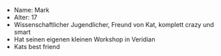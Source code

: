 - Name: Mark
- Alter: 17
- Wissenschaftlicher Jugendlicher, Freund von Kat, komplett crazy und smart
- Hat seinen eigenen kleinen Workshop in Veridian
- Kats best friend